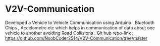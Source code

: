 # V2V-Communication
Developed a Vehicle to Vehicle Communication using Arduino , Bluetooth Chips , Accelometre etc which helps in communication of data about one vehicle to another avoiding Road Collisions .
Git hub repo-link : https://github.com/NoobCoder2514/V2V-Communication/tree/master

